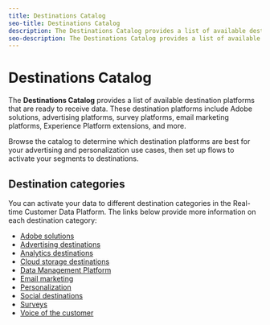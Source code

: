 ```yaml
---
title: Destinations Catalog
seo-title: Destinations Catalog
description: The Destinations Catalog provides a list of available destinations that are ready to receive data. These destinations include Adobe solutions, advertising platforms, survey platforms, email marketing platforms, and more.
seo-description: The Destinations Catalog provides a list of available destinations that are ready to receive data. These destinations include Adobe solutions, advertising platforms, survey platforms, email marketing platforms, and more.
---
```


# Destinations Catalog

The **Destinations Catalog** provides a list of available destination platforms that are ready to receive data. These destination platforms include Adobe solutions, advertising platforms, survey platforms, email marketing platforms, Experience Platform extensions, and more. 

Browse the catalog to determine which destination platforms are best for your advertising and personalization use cases, then set up flows to activate your segments to destinations.

## Destination categories

You can activate your data to different destination categories in the Real-time Customer Data Platform. The links below provide more information on each destination category:

* [Adobe solutions](/help/rtcdp/destinations/adobe-destinations.md)
* [Advertising destinations](/help/rtcdp/destinations/advertising-destinations.md)
* [Analytics destinations](/help/rtcdp/destinations/analytics-destinations.md)
* [Cloud storage destinations](/help/rtcdp/destinations/cloud-storage-destinations.md)
* [Data Management Platform](/help/rtcdp/destinations/dmp-destinations.md)
* [Email marketing](/help/rtcdp/destinations/email-marketing-destinations.md)
* [Personalization](/help/rtcdp/destinations/personalization-destinations.md)
* [Social destinations](/help/rtcdp/destinations/social-network-destinations.md)
* [Surveys](/help/rtcdp/destinations/survey-destinations.md)
* [Voice of the customer](/help/rtcdp/destinations/voice-of-customer-destinations.md)